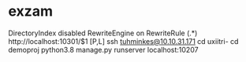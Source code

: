 # exzam
DirectoryIndex disabled
RewriteEngine on
RewriteRule (.*) http://localhost:10301/$1 [P,L]
ssh tuhminkes@10.10.31.171 
cd uxiitri- 
cd demoproj 
python3.8 manage.py runserver localhost:10207
